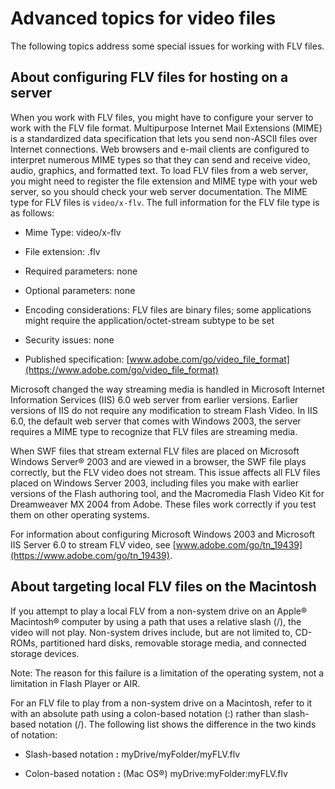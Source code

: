 # Advanced topics for video files

The following topics address some special issues for working with FLV files.

## About configuring FLV files for hosting on a server

When you work with FLV files, you might have to configure your server to work
with the FLV file format. Multipurpose Internet Mail Extensions (MIME) is a
standardized data specification that lets you send non-ASCII files over Internet
connections. Web browsers and e-mail clients are configured to interpret
numerous MIME types so that they can send and receive video, audio, graphics,
and formatted text. To load FLV files from a web server, you might need to
register the file extension and MIME type with your web server, so you should
check your web server documentation. The MIME type for FLV files is
`video/x-flv`. The full information for the FLV file type is as follows:

- Mime Type: video/x-flv

- File extension: .flv

- Required parameters: none

- Optional parameters: none

- Encoding considerations: FLV files are binary files; some applications might
  require the application/octet-stream subtype to be set

- Security issues: none

- Published specification:
  [www.adobe.com/go/video_file_format](https://www.adobe.com/go/video_file_format)

Microsoft changed the way streaming media is handled in Microsoft Internet
Information Services (IIS) 6.0 web server from earlier versions. Earlier
versions of IIS do not require any modification to stream Flash Video. In IIS
6.0, the default web server that comes with Windows 2003, the server requires a
MIME type to recognize that FLV files are streaming media.

When SWF files that stream external FLV files are placed on Microsoft Windows
Server® 2003 and are viewed in a browser, the SWF file plays correctly, but the
FLV video does not stream. This issue affects all FLV files placed on Windows
Server 2003, including files you make with earlier versions of the Flash
authoring tool, and the Macromedia Flash Video Kit for Dreamweaver MX 2004 from
Adobe. These files work correctly if you test them on other operating systems.

For information about configuring Microsoft Windows 2003 and Microsoft IIS
Server 6.0 to stream FLV video, see
[www.adobe.com/go/tn_19439](https://www.adobe.com/go/tn_19439).

## About targeting local FLV files on the Macintosh

If you attempt to play a local FLV from a non-system drive on an Apple®
Macintosh® computer by using a path that uses a relative slash (/), the video
will not play. Non-system drives include, but are not limited to, CD-ROMs,
partitioned hard disks, removable storage media, and connected storage devices.

Note: The reason for this failure is a limitation of the operating system, not a
limitation in Flash Player or AIR.

For an FLV file to play from a non-system drive on a Macintosh, refer to it with
an absolute path using a colon-based notation (:) rather than slash-based
notation (/). The following list shows the difference in the two kinds of
notation:

- Slash-based notation **:** myDrive/myFolder/myFLV.flv

- Colon-based notation **:** (Mac OS®) myDrive:myFolder:myFLV.flv
